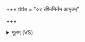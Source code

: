 +++
title = "०२ रश्मिभिर्नभ आभृतम्"

+++
<details><summary>मूलम् (VS)</summary>

र॒श्मिभि॒र्नभ॒ आभृ॑तं महे॒न्द्र ए॒त्यावृ॑तः ॥
</details>